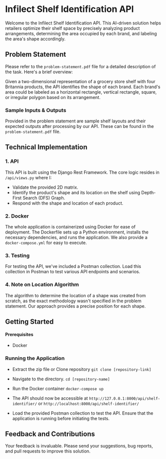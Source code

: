 # Infilect Shelf Identification API

Welcome to the Infilect Shelf Identification API. This AI-driven solution helps retailers optimize their shelf space by precisely analyzing product arrangements, determining the area occupied by each brand, and labeling the area's shape accordingly.

## Problem Statement

Please refer to the `problem-statement.pdf` file for a detailed description of the task. Here's a brief overview:

Given a two-dimensional representation of a grocery store shelf with four Britannia products, the API identifies the shape of each brand. Each brand's area could be labeled as a horizontal rectangle, vertical rectangle, square, or irregular polygon based on its arrangement.

### Sample Inputs & Outputs

Provided in the problem statement are sample shelf layouts and their expected outputs after processing by our API. These can be found in the `problem-statement.pdf` file.

## Technical Implementation

### 1. API

This API is built using the Django Rest Framework. The core logic resides in `/api/views.py` where I:

- Validate the provided 2D matrix.
- Identify the product's shape and its location on the shelf using Depth-First Search (DFS) Graph.
- Respond with the shape and location of each product.

### 2. Docker

The whole application is containerized using Docker for ease of deployment. The Dockerfile sets up a Python environment, installs the necessary dependencies, and runs the application. We also provide a `docker-compose.yml` for easy to execute.

### 3. Testing

For testing the API, we've included a Postman collection. Load this collection in Postman to test various API endpoints and scenarios.

### 4. Note on Location Algorithm
The algorithm to determine the location of a shape was created from scratch, as the exact methodology wasn't specified in the problem statement. Our approach provides a precise position for each shape.

## Getting Started
#### Prerequisites
- Docker

### Running the Application

- Extract the zip file or Clone repository
`git clone [repository-link]`
- Navigate to the directory.
`cd [repository-name]`
- Run the Docker container
`docker-compose up`

- The API should now be accessible at `http://127.0.0.1:8000/api/shelf-identifier/` or `http://localhost:8000/api/shelf-identifier/`

- Load the provided Postman collection to test the API. Ensure that the application is running before initiating the tests.

## Feedback and Contributions
Your feedback is invaluable. Please send your suggestions, bug reports, and pull requests to improve this solution.

